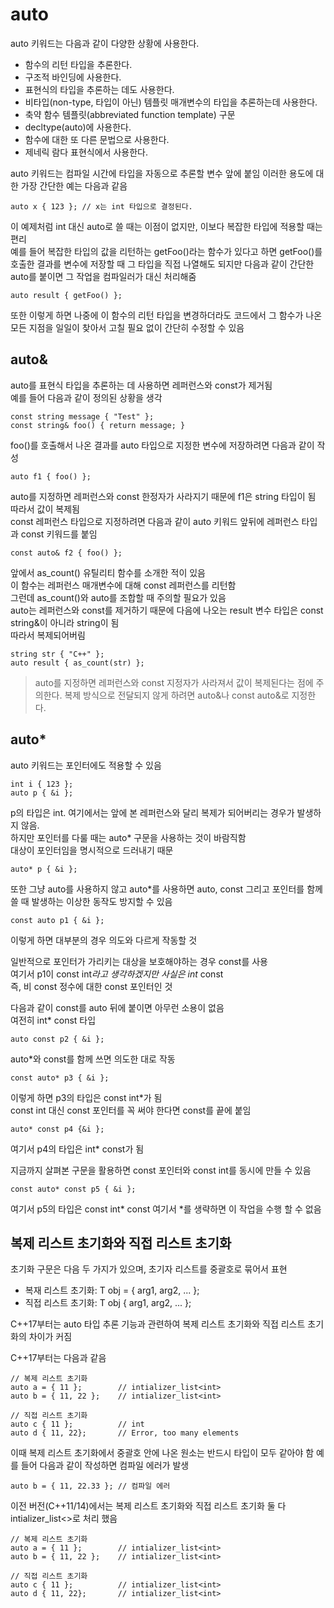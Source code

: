 # auto

auto 키워드는 다음과 같이 다양한 상황에 사용한다.
* 함수의 리턴 타입을 추론한다.
* 구조적 바인딩에 사용한다.
* 표현식의 타입을 추론하는 데도 사용한다.
* 비타입(non-type, 타입이 아닌) 템플릿 매개변수의 타입을 추론하는데 사용한다.
* 축약 함수 템플릿(abbreviated function template) 구문
* decltype(auto)에 사용한다.
* 함수에 대한 또 다른 문법으로 사용한다.
* 제네릭 람다 표현식에서 사용한다.

auto 키워드는 컴파일 시간에 타입을 자동으로 추론할 변수 앞에 붙임
이러한 용도에 대한 가장 간단한 예는 다음과 같음

    auto x { 123 }; // x는 int 타입으로 결정된다.

이 예제처럼 int 대신 auto로 쓸 때는 이점이 없지만, 이보다 복잡한 타입에 적용할 때는 편리    
예를 들어 복잡한 타입의 값을 리턴하는 getFoo()라는 함수가 있다고 하면 getFoo()를 호출한 결과를 변수에 저장할 때 그 타입을 직접 나열해도 되지만 다음과 같이 간단한 auto를 붙이면 그 작업을 컴파일러가 대신 처리해줌

    auto result { getFoo() };

또한 이렇게 하면 나중에 이 함수의 리턴 타입을 변경하더라도 코드에서 그 함수가 나온 모든 지점을 일일이 찾아서 고칠 필요 없이 간단히 수정할 수 있음

## auto&

auto를 표현식 타입을 추론하는 데 사용하면 레퍼런스와 const가 제거됨     
예를 들어 다음과 같이 정의된 상황을 생각

    const string message { "Test" };
    const string& foo() { return message; }

foo()를 호출해서 나온 결과를 auto 타입으로 지정한 변수에 저장하려면 다음과 같이 작성

    auto f1 { foo() };

auto를 지정하면 레퍼런스와 const 한정자가 사라지기 때문에 f1은 string 타입이 됨     
따라서 값이 복제됨      
const 레퍼런스 타입으로 지정하려면 다음과 같이 auto 키워드 앞뒤에 레퍼런스 타입과 const 키워드를 붙임       

    const auto& f2 { foo() };

앞에서 as_count() 유틸리티 함수를 소개한 적이 있음  
이 함수는 레퍼런스 매개변수에 대해 const 레퍼런스를 리턴함  
그런데 as_count()와 auto를 조합할 때 주의할 필요가 있음     
auto는 레퍼런스와 const를 제거하기 때문에 다음에 나오는 result 변수 타입은 const string&이 아니라 string이 됨   
따라서 복제되어버림

    string str { "C++" };
    auto result { as_count(str) };

> auto를 지정하면 레퍼런스와 const 지정자가 사라져서 값이 복제된다는 점에 주의한다. 복제 방식으로 전달되지 않게 하려면 auto&나 const auto&로 지정한다.

## auto*

auto 키워드는 포인터에도 적용할 수 있음

    int i { 123 };
    auto p { &i };

p의 타입은 int. 여기에서는 앞에 본 레퍼런스와 달리 복제가 되어버리는 경우가 발생하지 않음.  
하지만 포인터를 다룰 때는 auto* 구문을 사용하는 것이 바람직함   
대상이 포인터임을 명시적으로 드러내기 때문

    auto* p { &i };

또한 그냥 auto를 사용하지 않고 auto*를 사용하면 auto, const 그리고 포인터를 함께 쓸 때 발생하는 이상한 동작도 방지할 수 있음

    const auto p1 { &i };

이렇게 하면 대부분의 경우 의도와 다르게 작동할 것

일반적으로 포인터가 가리키는 대상을 보호해야하는 경우 const를 사용  
여기서 p1이 const int*라고 생각하겠지만 사실은 int* const   
즉, 비 const 정수에 대한 const 포인터인 것  

다음과 같이 const를 auto 뒤에 붙이면 아무런 소용이 없음     
여전히 int* const 타입

    auto const p2 { &i };

auto*와 const를 함께 쓰면 의도한 대로 작동

    const auto* p3 { &i };

이렇게 하면 p3의 타입은 const int*가 됨     
const int 대신 const 포인터를 꼭 써야 한다면 const를 끝에 붙임

    auto* const p4 {&i };

여기서 p4의 타입은 int* const가 됨

지금까지 살펴본 구문을 활용하면 const 포인터와 const int를 동시에 만들 수 있음

    const auto* const p5 { &i };

여기서 p5의 타입은 const int* const
여기서 *를 생략하면 이 작업을 수행 할 수 없음

## 복제 리스트 초기화와 직접 리스트 초기화

초기화 구문은 다음 두 가지가 있으며, 초기자 리스트를 중괄호로 묶어서 표현

* 복재 리스트 초기화: T obj = { arg1, arg2, ... };
* 직접 리스트 초기화: T obj { arg1, arg2, ... };

C++17부터는 auto 타입 추론 기능과 관련하여 복제 리스트 초기화와 직접 리스트 초기화의 차이가 커짐

C++17부터는 다음과 같음

    // 복제 리스트 초기화
    auto a = { 11 };        // intializer_list<int>
    auto b = { 11, 22 };    // intializer_list<int>

    // 직접 리스트 초기화
    auto c { 11 };          // int
    auto d { 11, 22};       // Error, too many elements

이때 복제 리스트 초기화에서 중괄호 안에 나온 원소는 반드시 타입이 모두 같아야 함
예를 들어 다음과 같이 작성하면 컴파일 에러가 발생

    auto b = { 11, 22.33 }; // 컴파일 에러

이전 버전(C++11/14)에서는 복제 리스트 초기화와 직접 리스트 초기화 둘 다 intializer_list<>로 처리 했음

    // 복제 리스트 초기화
    auto a = { 11 };        // intializer_list<int>
    auto b = { 11, 22 };    // intializer_list<int>

    // 직접 리스트 초기화
    auto c { 11 };          // intializer_list<int>
    auto d { 11, 22};       // intializer_list<int>